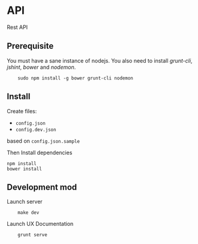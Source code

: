 # API
Rest API

## Prerequisite
You must have a sane instance of nodejs. You also need to install *grunt-cli*, *jshint*, *bower* and *nodemon*.

````
    sudo npm install -g bower grunt-cli nodemon
````


## Install

Create files:

* `config.json`
* `config.dev.json`

based on `config.json.sample`

Then Install dependencies

````
npm install
bower install
````

## Development mod

Launch server

````
    make dev
````

Launch UX Documentation

````
    grunt serve
````

